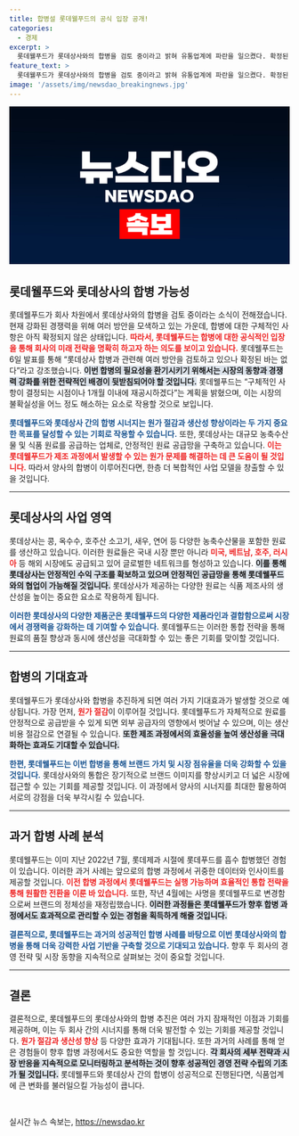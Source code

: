 ```yaml
---
title: 합병설 롯데웰푸드의 공식 입장 공개!
categories:
  - 경제
excerpt: >
  롯데웰푸드가 롯데상사와의 합병을 검토 중이라고 밝혀 유통업계에 파란을 일으켰다. 확정된 사항은 없지만, 합병 시 원가 절감과 생산성 향상이 기대되는 가운데, 구체적 내용은 추후 공개될 예정이다. 클릭해 더 알아보세요!
feature_text: >
  롯데웰푸드가 롯데상사와의 합병을 검토 중이라고 밝혀 유통업계에 파란을 일으켰다. 확정된 사항은 없지만, 합병 시 원가 절감과 생산성 향상이 기대되는 가운데, 구체적 내용은 추후 공개될 예정이다. 클릭해 더 알아보세요!
image: '/assets/img/newsdao_breakingnews.jpg'
---
```


<p><img src="/assets/img/newsdao_breakingnews.jpg" alt="koreaapp 속보" /></p>

<h2 data-ke-size="size26">롯데웰푸드와 롯데상사의 합병 가능성</h2>

<p data-ke-size="size16">롯데웰푸드가 회사 차원에서 롯데상사와의 합병을 검토 중이라는 소식이 전해졌습니다. 현재 강화된 경쟁력을 위해 여러 방안을 모색하고 있는 가운데, 합병에 대한 구체적인 사항은 아직 확정되지 않은 상태입니다. <b><span style="color: #ee2323;">따라서, 롯데웰푸드는 합병에 대한 공식적인 입장을 통해 회사의 미래 전략을 명확히 하고자 하는 의도를 보이고 있습니다.</span></b>  롯데웰푸드는 6일 발표를 통해 “롯데상사 합병과 관련해 여러 방안을 검토하고 있으나 확정된 바는 없다”라고 강조했습니다. <b><span style="background-color: #21538527;">이번 합병의 필요성을 환기시키기 위해서는 시장의 동향과 경쟁력 강화를 위한 전략적인 배경이 뒷받침되어야 할 것입니다.</span></b> 롯데웰푸드는 “구체적인 사항이 결정되는 시점이나 1개월 이내에 재공시하겠다”는 계획을 밝혔으며, 이는 시장의 불확실성을 어느 정도 해소하는 요소로 작용할 것으로 보입니다.</p>

<p data-ke-size="size16"><b><span style="color: #1a5490;">롯데웰푸드와 롯데상사 간의 합병 시너지는 원가 절감과 생산성 향상이라는 두 가지 중요한 목표를 달성할 수 있는 기회로 작용할 수 있습니다.</span></b> 또한, 롯데상사는 대규모 농축수산물 및 식품 원료를 공급하는 업체로, 안정적인 원료 공급망을 구축하고 있습니다. <b><span style="color: #ee2323;">이는 롯데웰푸드가 제조 과정에서 발생할 수 있는 원가 문제를 해결하는 데 큰 도움이 될 것입니다.</span></b> 따라서 양사의 합병이 이루어진다면, 한층 더 복합적인 사업 모델을 창출할 수 있을 것입니다. </p>

<hr>

<h2 data-ke-size="size26">롯데상사의 사업 영역</h2>

<p data-ke-size="size16">롯데상사는 콩, 옥수수, 호주산 소고기, 새우, 연어 등 다양한 농축수산물을 포함한 원료를 생산하고 있습니다. 이러한 원료들은 국내 시장 뿐만 아니라 <b><span style="color: #ee2323;">미국, 베트남, 호주, 러시아</span></b> 등 해외 시장에도 공급되고 있어 글로벌한 네트워크를 형성하고 있습니다. <b><span style="background-color: #21538527;">이를 통해 롯데상사는 안정적인 수익 구조를 확보하고 있으며 안정적인 공급망을 통해 롯데웰푸드와의 협업이 가능해질 것입니다.</span></b> 롯데상사가 제공하는 다양한 원료는 식품 제조사의 생산성을 높이는 중요한 요소로 작용하게 됩니다. </p>

<p data-ke-size="size16"><b><span style="color: #1a5490;">이러한 롯데상사의 다양한 제품군은 롯데웰푸드의 다양한 제품라인과 결합함으로써 시장에서 경쟁력을 강화하는 데 기여할 수 있습니다.</span></b> 롯데웰푸드는 이러한 통합 전략을 통해 원료의 품질 향상과 동시에 생산성을 극대화할 수 있는 좋은 기회를 맞이할 것입니다. </p>

<hr>

<h2 data-ke-size="size26">합병의 기대효과</h2>

<p data-ke-size="size16">롯데웰푸드가 롯데상사와 합병을 추진하게 되면 여러 가지 기대효과가 발생할 것으로 예상됩니다. 가장 먼저, <b><span style="color: #ee2323;">원가 절감</span></b>이 이루어질 것입니다. 롯데웰푸드가 자체적으로 원료를 안정적으로 공급받을 수 있게 되면 외부 공급자의 영향에서 벗어날 수 있으며, 이는 생산 비용 절감으로 연결될 수 있습니다. <b><span style="background-color: #21538527;">또한 제조 과정에서의 효율성을 높여 생산성을 극대화하는 효과도 기대할 수 있습니다.</span></b> </p>

<p data-ke-size="size16"><b><span style="color: #1a5490;">한편, 롯데웰푸드는 이번 합병을 통해 브랜드 가치 및 시장 점유율을 더욱 강화할 수 있을 것입니다.</span></b> 롯데상사와의 통합은 장기적으로 브랜드 이미지를 향상시키고 더 넓은 시장에 접근할 수 있는 기회를 제공할 것입니다. 이 과정에서 양사의 시너지를 최대한 활용하여 서로의 강점을 더욱 부각시킬 수 있습니다. </p>

<hr>

<h2 data-ke-size="size26">과거 합병 사례 분석</h2>

<p data-ke-size="size16">롯데웰푸드는 이미 지난 2022년 7월, 롯데제과 시절에 롯데푸드를 흡수 합병했던 경험이 있습니다. 이러한 과거 사례는 앞으로의 합병 과정에서 귀중한 데이터와 인사이트를 제공할 것입니다. <b><span style="color: #ee2323;">이전 합병 과정에서 롯데웰푸드는 실행 가능하며 효율적인 통합 전략을 통해 원활한 전환을 이룬 바 있습니다.</span></b> 또한, 작년 4월에는 사명을 롯데웰푸드로 변경함으로써 브랜드의 정체성을 재정립했습니다. <b><span style="background-color: #21538527;">이러한 과정들은 롯데웰푸드가 향후 합병 과정에서도 효과적으로 관리할 수 있는 경험을 획득하게 해줄 것입니다.</span></b></p>

<p data-ke-size="size16"><b><span style="color: #1a5490;">결론적으로, 롯데웰푸드는 과거의 성공적인 합병 사례를 바탕으로 이번 롯데상사와의 합병을 통해 더욱 강력한 사업 기반을 구축할 것으로 기대되고 있습니다.</span></b> 향후 두 회사의 경영 전략 및 시장 동향을 지속적으로 살펴보는 것이 중요할 것입니다. </p>

<hr>

<h2 data-ke-size="size26">결론</h2>

<p data-ke-size="size16">결론적으로, 롯데웰푸드의 롯데상사와의 합병 추진은 여러 가지 잠재적인 이점과 기회를 제공하며, 이는 두 회사 간의 시너지를 통해 더욱 발전할 수 있는 기회를 제공할 것입니다. <b><span style="color: #ee2323;">원가 절감과 생산성 향상</span></b> 등 다양한 효과가 기대됩니다. 또한 과거의 사례를 통해 얻은 경험들이 향후 합병 과정에서도 중요한 역할을 할 것입니다. <b><span style="background-color: #21538527;">각 회사의 세부 전략과 시장 반응을 지속적으로 모니터링하고 분석하는 것이 향후 성공적인 경영 전략 수립의 기초가 될 것입니다.</span></b> 롯데웰푸드와 롯데상사 간의 합병이 성공적으로 진행된다면, 식품업계에 큰 변화를 불러일으킬 가능성이 큽니다.</p>

<p data-ke-size="size16">&nbsp;</p>
실시간 뉴스 속보는, <a href="https://newsdao.kr" rel="dofollow">https://newsdao.kr</a>


